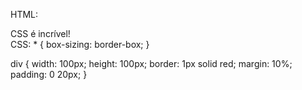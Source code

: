 HTML:

<div>
	CSS é incrível!
</div>
CSS:
* {
   box-sizing: border-box;
}

div {
   width: 100px; 
   height: 100px;
   border: 1px solid red;
   margin: 10%;
   padding: 0 20px;
}


